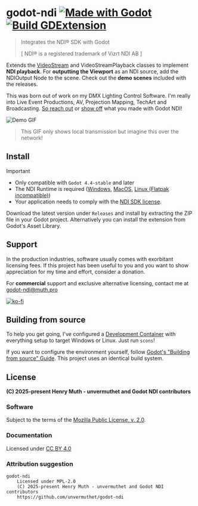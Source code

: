 # godot-ndi [![Made with Godot](https://img.shields.io/badge/Made%20with-Godot-478CBF?style=flat&logo=godot%20engine&logoColor=white)](https://godotengine.org) [![Build GDExtension](https://github.com/unvermuthet/godot-ndi/actions/workflows/builds.yml/badge.svg)](https://github.com/unvermuthet/godot-ndi/actions/workflows/builds.yml)

> Integrates the NDI® SDK with Godot
>
> [ NDI® is a registered trademark of Vizrt NDI AB ]

Extends the [VideoStream](https://docs.godotengine.org/en/stable/classes/class_videostream.html) and VideoStreamPlayback classes to implement **NDI playback**.
For **outputting the Viewport** as an NDI source, add the NDIOutput Node to the scene.
Check out the **demo scenes** included with the releases.

This was born out of work on my DMX Lighting Control Software. I'm really into Live Event Productions, AV, Projection Mapping, TechArt and Broadcasting. [So reach out](https://discord.com/users/203583245223198722) or [show off](https://github.com/unvermuthet/godot-ndi/discussions/categories/show-and-tell) what you made with Godot NDI!

<!-- [![Static Badge](https://img.shields.io/badge/unvermuthet-gray?style=flat&logo=discord&logoColor=white&labelColor=%235865F2)](https://discord.com/users/203583245223198722) -->

![Demo GIF](https://github.com/user-attachments/assets/159eb455-b0de-41bb-972f-be0817771455)

> This GIF only shows local transmission but imagine this over the network!

## Install

> [!IMPORTANT]
> - Only compatible with `Godot 4.4-stable` and later
> - The NDI Runtime is required ([Windows](http://ndi.link/NDIRedistV6), [MacOS](http://ndi.link/NDIRedistV6Apple), [Linux (Flatpak incompatible)](https://github.com/DistroAV/DistroAV/wiki/1.-Installation#linux))
> - Your application needs to comply with the [NDI SDK license](http://ndi.link/ndisdk_license).

Download the latest version under `Releases` and install by extracting the ZIP file in your Godot project.
Alternatively you can install the extension from Godot's Asset Library.

## Support

In the production industries, software usually comes with exorbitant licensing fees. If this project has been useful to you and you want to show appreciation for my time and effort, consider a donation.

For **commercial** support and exclusive alternative licensing, contact me at [godot-ndi@muth.pro](mailto:godot-ndi@muth.pro)

[![ko-fi](https://ko-fi.com/img/githubbutton_sm.svg)](https://ko-fi.com/I2I51A7ZC3)

## Building from source

To help you get going, I've configured a [Development Container](https://containers.dev/) with everything setup to target Windows or Linux. Just run `scons`!

If you want to configure the environment yourself, follow [Godot's "Building from source" Guide](https://docs.godotengine.org/en/latest/contributing/development/compiling/). This project uses an identical build system.

## License

**(C) 2025-present Henry Muth - unvermuthet and Godot NDI contributors**

### Software

Subject to the terms of the [Mozilla Public License, v. 2.0](https://www.mozilla.org/en-US/MPL/2.0/).

### Documentation

Licensed under [CC BY 4.0](https://creativecommons.org/licenses/by/4.0/)

### Attribution suggestion
```
godot-ndi
    Licensed under MPL-2.0
    (C) 2025-present Henry Muth - unvermuthet and Godot NDI contributors
    https://github.com/unvermuthet/godot-ndi
```

